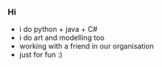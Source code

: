 ### Hi

- i do python + java + C#
- i do art and modelling too
- working with a friend in our organisation 
- just for fun :)
